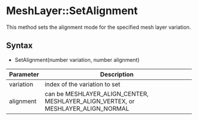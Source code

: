 # MeshLayer::SetAlignment

This method sets the alignment mode for the specified mesh layer variation.

## Syntax

- SetAlignment(number variation, number alignment)

| Parameter | Description |
|---|---|
| variation | index of the variation to set |
| alignment | can be MESHLAYER_ALIGN_CENTER, MESHLAYER_ALIGN_VERTEX, or MESHLAYER_ALIGN_NORMAL |
